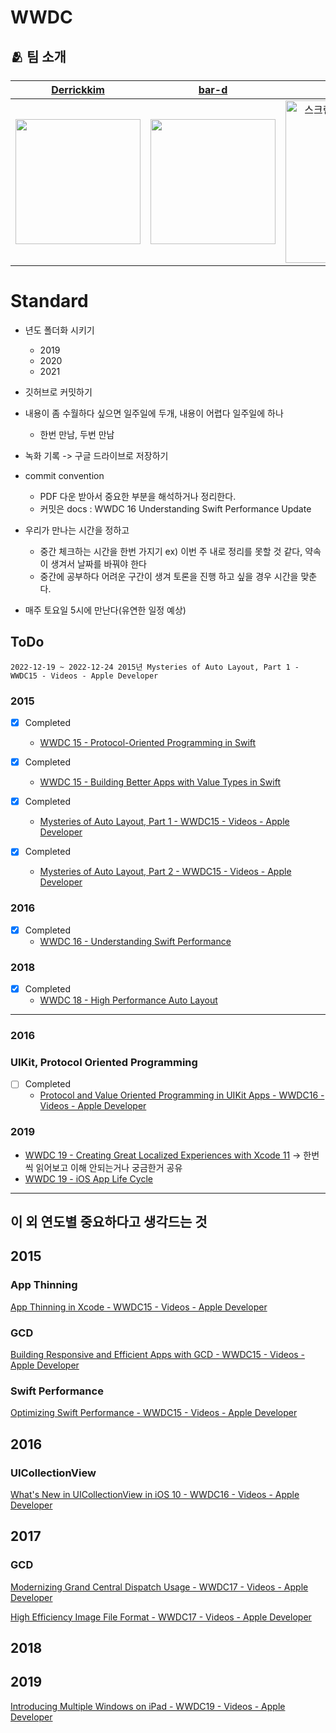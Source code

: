 # WWDC

## 🫂 팀 소개

|[Derrickkim](https://github.com/derrickkim0109)|[bar-d](https://github.com/bar-d)|[bory](https://github.com/yusw10)|
|:--------:|:--------:|:--------:|
|<img src="https://avatars.githubusercontent.com/u/59466342?v=4" width=200>|<img src="https://avatars.githubusercontent.com/u/92622931?v=4" width=200>|<img width="260" alt="스크린샷 2022-12-20 오후 3 25 41" src="https://user-images.githubusercontent.com/59466342/208598265-e5c46a69-d7b2-4968-b183-e629a222b58f.png" width=200>|

# Standard

- 년도 폴더화 시키기
    - 2019
    - 2020
    - 2021

- 깃허브로 커밋하기
- 내용이 좀 수월하다 싶으면 일주일에 두개, 내용이 어렵다 일주일에 하나
    - 한번 만남, 두번 만남
- 녹화 기록 -> 구글 드라이브로 저장하기
- commit convention
    - PDF 다운 받아서 중요한 부분을 해석하거나 정리한다.
    - 커밋은 docs : WWDC 16 Understanding Swift Performance Update
- 우리가 만나는 시간을 정하고
    - 중간 체크하는 시간을 한번 가지기 ex) 이번 주 내로 정리를 못할 것 같다, 약속이 생겨서 날짜를 바꿔야 한다
    - 중간에 공부하다 어려운 구간이 생겨 토론을 진행 하고 싶을 경우 시간을 맞춘다.
- 매주 토요일 5시에 만난다(유연한 일정 예상)

## ToDo

```
2022-12-19 ~ 2022-12-24 2015년 Mysteries of Auto Layout, Part 1 - WWDC15 - Videos - Apple Developer
```

### 2015
- [x] Completed
    - [WWDC 15 - Protocol-Oriented Programming in Swift](https://developer.apple.com/videos/play/wwdc2015/408/)

- [x] Completed
    - [WWDC 15 - Building Better Apps with Value Types in Swift](https://www.youtube.com/watch?v=A_b2oCBmm2Y)

- [x] Completed
    - [Mysteries of Auto Layout, Part 1 - WWDC15 - Videos - Apple Developer](https://developer.apple.com/videos/play/wwdc2015/218/)

- [x] Completed
    - [Mysteries of Auto Layout, Part 2 - WWDC15 - Videos - Apple Developer](https://developer.apple.com/videos/play/wwdc2015/219/)

### 2016
- [x] Completed
    - [WWDC 16 - Understanding Swift Performance](https://developer.apple.com/videos/play/wwdc2016/416/)

### 2018
- [x] Completed
    - [WWDC 18 - High Performance Auto Layout](https://developer.apple.com/videos/play/wwdc2018/220/)

---
### 2016
### UIKit, Protocol Oriented Programming
- [ ] Completed
    - [Protocol and Value Oriented Programming in UIKit Apps - WWDC16 - Videos - Apple Developer](https://developer.apple.com/videos/play/wwdc2016/419/)

### 2019

- [WWDC 19 - Creating Great Localized Experiences with Xcode 11](https://developer.apple.com/videos/play/wwdc2019/403/) -> 한번씩 읽어보고 이해 안되는거나 궁금한거 공유
- [WWDC 19 - iOS App Life Cycle](https://developer.apple.com/videos/play/wwdc2019/258/)


----
## 이 외 연도별 중요하다고 생각드는 것

## 2015

### App Thinning

[App Thinning in Xcode - WWDC15 - Videos - Apple Developer](https://developer.apple.com/videos/play/wwdc2015/404/)

### GCD

[Building Responsive and Efficient Apps with GCD - WWDC15 - Videos - Apple Developer](https://developer.apple.com/videos/play/wwdc2015/718/)

### Swift Performance

[Optimizing Swift Performance - WWDC15 - Videos - Apple Developer](https://developer.apple.com/videos/play/wwdc2015/409/)

## 2016


### UICollectionView

[What's New in UICollectionView in iOS 10 - WWDC16 - Videos - Apple Developer](https://developer.apple.com/videos/play/wwdc2016/219/)

## 2017

### GCD

[Modernizing Grand Central Dispatch Usage - WWDC17 - Videos - Apple Developer](https://developer.apple.com/videos/play/wwdc2017/706/)

[High Efficiency Image File Format - WWDC17 - Videos - Apple Developer](https://developer.apple.com/videos/play/wwdc2017/513/)

## 2018

## 2019

[Introducing Multiple Windows on iPad - WWDC19 - Videos - Apple Developer](https://developer.apple.com/wwdc19/212)
